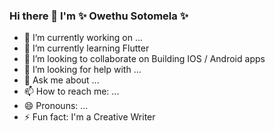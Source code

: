 ### Hi there 👋  I'm  ✨ Owethu Sotomela ✨


- 🔭 I’m currently working on ...
- 🌱 I’m currently learning Flutter
- 👯 I’m looking to collaborate on Building IOS / Android apps
- 🤔 I’m looking for help with ...
- 💬 Ask me about ...
- 📫 How to reach me: ...
- 😄 Pronouns: ...
- ⚡ Fun fact: I'm a Creative Writer

